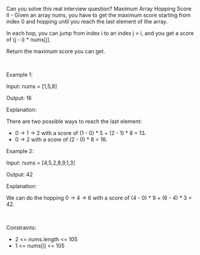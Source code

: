 Can you solve this real interview question? Maximum Array Hopping Score II - Given an array nums, you have to get the maximum score starting from index 0 and hopping until you reach the last element of the array.

In each hop, you can jump from index i to an index j > i, and you get a score of (j - i) * nums[j].

Return the maximum score you can get.

 

Example 1:

Input: nums = [1,5,8]

Output: 16

Explanation:

There are two possible ways to reach the last element:

 * 0 -> 1 -> 2 with a score of (1 - 0) * 5 + (2 - 1) * 8 = 13.
 * 0 -> 2 with a score of (2 - 0) * 8 = 16.

Example 2:

Input: nums = [4,5,2,8,9,1,3]

Output: 42

Explanation:

We can do the hopping 0 -> 4 -> 6 with a score of (4 - 0) * 9 + (6 - 4) * 3 = 42.

 

Constraints:

 * 2 <= nums.length <= 105
 * 1 <= nums[i] <= 105